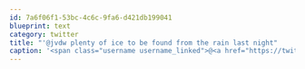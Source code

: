 ```yaml
---
id: 7a6f06f1-53bc-4c6c-9fa6-d421db199041
blueprint: text
category: twitter
title: "'@jvdw plenty of ice to be found from the rain last night"
caption: '<span class="username username_linked">@<a href="https://twitter.com/jvdw" title="John van der Woude">jvdw</a></span> plenty of ice to be found from the rain last night'
---
```

